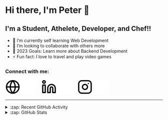 # Hi there, I'm Peter 👋 

## I'm a Student, Athelete, Developer, and Chef!!

- 🌱 I’m currently self learning Web Development
- 👯 I’m looking to collaborate with others more
- 🥅 2023 Goals: Learn more about Backend Development
- ⚡ Fun fact: I love to travel and play video games

### Connect with me:

[![website](./img/globe-light.svg)](https://tsanev-peter-personal-site.herokuapp.com/#gh-light-mode-only)
[![website](./img/globe-dark.svg)](https://tsanev-peter-personal-site.herokuapp.com/#gh-dark-mode-only)
&nbsp;&nbsp;
[![website](./img/linkedin-light.svg)](https://linkedin.com/in/tsanevpeter#gh-light-mode-only)
[![website](./img/linkedin-dark.svg)](https://linkedin.com/in/tsanevpeter#gh-dark-mode-only)
&nbsp;&nbsp;
[![website](./img/instagram-light.svg)](https://www.instagram.com/petertsanev/#gh-light-mode-only)
[![website](./img/instagram-dark.svg)](https://www.instagram.com/petertsanev/#gh-dark-mode-only)

<!---
### Languages and Tools:

[<img align="left" alt="Visual Studio Code" width="26px" src="https://cdn.jsdelivr.net/gh/devicons/devicon/icons/vscode/vscode-original.svg" style="padding-right:10px;" />][webdevplaylist]
[<img align="left" alt="HTML5" width="26px" src="https://cdn.jsdelivr.net/gh/devicons/devicon/icons/html5/html5-original.svg" style="padding-right:10px;" />][webdevplaylist]
[<img align="left" alt="CSS3" width="26px" src="https://cdn.jsdelivr.net/gh/devicons/devicon/icons/css3/css3-original.svg" style="padding-right:10px;" />][cssplaylist]
[<img align="left" alt="Sass" width="26px" src="https://cdn.jsdelivr.net/gh/devicons/devicon/icons/sass/sass-original.svg" style="padding-right:10px;" />][cssplaylist]
[<img align="left" alt="JavaScript" width="26px" src="https://cdn.jsdelivr.net/gh/devicons/devicon/icons/javascript/javascript-original.svg" style="padding-right:10px;" />][jsplaylist]
[<img align="left" alt="React" width="26px" src="https://cdn.jsdelivr.net/gh/devicons/devicon/icons/react/react-original.svg" style="padding-right:10px;" />][reactplaylist]
[<img align="left" alt="Gatsby" width="26px" src="https://cdn.jsdelivr.net/gh/devicons/devicon/icons/gatsby/gatsby-original.svg" style="padding-right:10px;" />][webdevplaylist]
[<img align="left" alt="GraphQL" width="26px" src="https://cdn.jsdelivr.net/gh/devicons/devicon/icons/graphql/graphql-plain.svg" style="padding-right:10px;" />][webdevplaylist]
[<img align="left" alt="Node.js" width="26px" src="https://cdn.jsdelivr.net/gh/devicons/devicon/icons/nodejs/nodejs-original.svg" style="padding-right:10px;" />][webdevplaylist]
[<img align="left" alt="Deno" width="26px" src="./img/deno-light.svg" style="padding-right:10px;" />][webdevplaylist]
[<img align="left" alt="MongoDB" width="26px" src="https://cdn.jsdelivr.net/gh/devicons/devicon/icons/mongodb/mongodb-original.svg" style="padding-right:10px;" />][webdevplaylist]
[<img align="left" alt="MySQL" width="26px" src="https://cdn.jsdelivr.net/gh/devicons/devicon/icons/mysql/mysql-original.svg" style="padding-right:10px;" />][webdevplaylist]
[<img align="left" alt="Git" width="26px" src="https://cdn.jsdelivr.net/gh/devicons/devicon/icons/git/git-original.svg" style="padding-right:10px;" />][webdevplaylist]
[<img align="left" alt="GitHub" width="26px" src="https://user-images.githubusercontent.com/3369400/139447912-e0f43f33-6d9f-45f8-be46-2df5bbc91289.png" style="padding-right:10px;" />](https://www.youtube.com/playlist?list=PLkwxH9e_vrAJ0WbEsFA9W3I1W-g_BTsbt#gh-dark-mode-only)
[<img align="left" alt="GitHub" width="26px" src="https://user-images.githubusercontent.com/3369400/139448065-39a229ba-4b06-434b-bc67-616e2ed80c8f.png" style="padding-right:10px;" />](https://www.youtube.com/playlist?list=PLkwxH9e_vrAJ0WbEsFA9W3I1W-g_BTsbt#gh-light-mode-only)
[<img align="left" alt="Terminal" width="26px" src="./img/terminal-light.svg" />](https://www.youtube.com/playlist?list=PLkwxH9e_vrAJ0WbEsFA9W3I1W-g_BTsbt#gh-light-mode-only)
[<img align="left" alt="Terminal" width="26px" src="./img/terminal-dark.svg" />](https://www.youtube.com/playlist?list=PLkwxH9e_vrAJ0WbEsFA9W3I1W-g_BTsbt#gh-dark-mode-only)
--->

---

<details>
  <summary>:zap: Recent GitHub Activity</summary>

<!--START_SECTION:activity-->
1. Created a Discord bot using JDA 5. It is a Marketplace bot that can be used to buy/sell/trade items on a Discord server. See [tsanevp/MarketPlace-Bot](https://github.com/tsanevp/MarketPlace-Bot).
2. Continued building my personal website from scratch. I had zero previous HTML, CSS, or JS experience and am learning on-the-go. See [tsanevp/PersonalWebsite](https://github.com/tsanevp/PersonalWebsite).
<!--END_SECTION:activity-->

</details>

<details>
  <summary>:zap: GitHub Stats</summary>

  <img align="left" alt="tsanevp's GitHub Stats" src="https://github-readme-stats.vercel.app/api?username=tsanevp&show_icons=true&hide_border=false&title_color=ff652f&icon_color=FFE400&bg_color=09131B&text_color=ffffff&border_color=0c1a25" />

</details>

[website]: https://tsanevp.github.io/PersonalWebsite/
[instagram]: https://instagram.com/tsanevpeter
[linkedin]: https://linkedin.com/in/tsanevpeter
